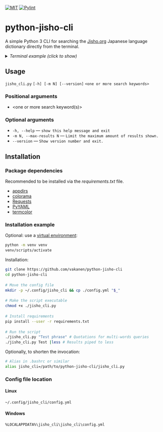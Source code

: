 [![MIT](https://img.shields.io/badge/license-MIT-green)](LICENSE)
[![Pylint](https://github.com/vakanen/python-jisho-cli/actions/workflows/pylint.yml/badge.svg)](https://github.com/vakanen/python-jisho-cli/actions/workflows/pylint.yml)

# python-jisho-cli
A simple Python 3 CLI for searching the [Jisho.org](https://jisho.org/) Japanese language dictionary directly from the terminal.

<details>
  <summary><i>Terminal example (click to show)</i></summary>

![Terminal example](example.svg?raw=true)
</details>

## Usage

`jisho_cli.py` `[-h] [-m N] [--version]` `<one or more search keywords>`

### Positional arguments
- <one or more search keyword(s)>

### Optional arguments
- `-h, --help` ― `show this help message and exit`
- `-m N, --max-results N` ― `Limit the maximum amount of results shown.`
- `--version` ― `Show version number and exit.`

## Installation

### Package dependencies
Recommended to be installed via the *requirements.txt* file.

- [appdirs](https://pypi.org/project/appdirs/)
- [colorama](https://pypi.org/project/colorama/)
- [Requests](https://pypi.org/project/requests/)
- [PyYAML](https://pypi.org/project/PyYAML/)
- [termcolor](https://pypi.org/project/termcolor/)

### Installation example
Optional: use a <a target="_blank" rel="noopener noreferrer" href="https://docs.python.org/3/library/venv.html">virtual environment</a>:

```bash
python -m venv venv
venv/scripts/activate
```

Installation:

```bash
git clone https://github.com/vakanen/python-jisho-cli
cd python-jisho-cli

# Move the config file
mkdir -p ~/.config/jisho_cli && cp ./config.yml "$_"

# Make the script executable
chmod +x ./jisho_cli.py

# Install requirements
pip install --user -r requirements.txt

# Run the script
./jisho_cli.py "Test phrase" # Quotations for multi-words queries
./jisho_cli.py Test |less # Results piped to less
```

Optionally, to shorten the invocation:

```bash
# Alias in .bashrc or similar
alias jisho_cli=/path/to/python-jisho-cli/jisho_cli.py
```

### Config file location
#### Linux
`~/.config/jisho_cli/config.yml`
#### Windows
`%LOCALAPPDATA%\jisho_cli\jisho_cli\config.yml`
